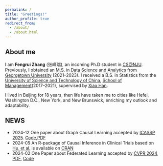 ```yaml
---
permalink: /
title: "Greetings!"
author_profile: true
redirect_from: 
  - /about/
  - /about.html
---
```


## About me
I am **Fengrui Zhang** (张峰瑞), an incoming Ph.D student in [CS@NJU](https://cs.nju.edu.cn/cs_en/). Previously, I obtained an M.S. in [Data Science and Analytics](https://analytics.georgetown.edu/) from [Georgetown University](https://georgetown.edu/) (2021–2023). I received a B.S. in Statistics from the [University of Science and Technology of China](https://en.ustc.edu.cn/), [School of Management](https://en.business.ustc.edu.cn/main.htm)(2017–2021), supervised by [Xiao Han](https://bs.ustc.edu.cn/english/profile-652.html).

I lived in Beijing for 18 years, then life have taken me to cities like Hefei, Washington D.C., New York, and New Brunswick, enriching my outlook and adaptability.


## NEWS

- 2024-12 One paper about Graph Causal Learning accepted by [ICASSP 2025](https://2025.ieeeicassp.org/). [Code](https://github.com/fengrui-z/ECAL),[PDF](https://ieeexplore.ieee.org/stamp/stamp.jsp?arnumber=10889221)
- 2024-05 An R-package of Causal Inference in Clinical Trials based on [Hu. et al.](https://onlinelibrary.wiley.com/doi/10.1002/sim.9548) is available on [CRAN](https://cran.r-project.org/web/packages/riAFTBART/)
- 2024-02 One Paper about Federated Learning accepted by [CVPR 2024](https://cvpr.thecvf.com/Conferences/2024), [PDF](https://ieeexplore.ieee.org/document/10656892/citations?tabFilter=papers#citations), [Code](https://github.com/fengrui-z/FedBary)
